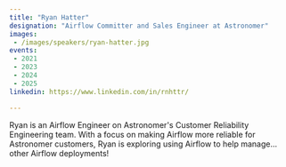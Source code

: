 ```yaml
---
title: "Ryan Hatter"
designation: "Airflow Committer and Sales Engineer at Astronomer"
images: 
 - /images/speakers/ryan-hatter.jpg
events:
 - 2021
 - 2023
 - 2024
 - 2025
linkedin: https://www.linkedin.com/in/rnhttr/

---
```


Ryan is an Airflow Engineer on Astronomer's Customer Reliability Engineering team. With a focus on making Airflow more reliable for Astronomer customers, Ryan is exploring using Airflow to help manage... other Airflow deployments!